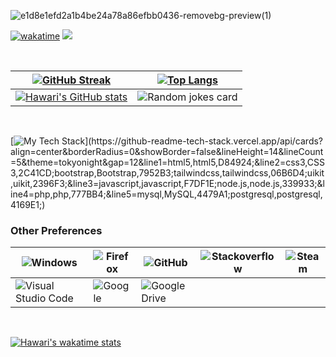 ![e1d8e1efd2a1b4be24a78a86efbb0436-removebg-preview(1)](https://user-images.githubusercontent.com/90821837/229355085-39d3a18a-dfd2-456d-b218-593eec9476c9.png)

[![wakatime](https://wakatime.com/badge/user/9080e4a2-4bfc-4500-b7b1-082b2c6c5a6b.svg)](https://wakatime.com/@9080e4a2-4bfc-4500-b7b1-082b2c6c5a6b) ![](https://komarev.com/ghpvc/?username=hawariMuflihMunte&style=flat&color=blueviolet)

<br>

| [![GitHub Streak](https://streak-stats.demolab.com?user=hawariMuflihMunte&theme=tokyonight&hide_border=true&border_radius=0.25&date_format=j%20M%5B%20Y%5D)](https://git.io/streak-stats) | [![Top Langs](https://github-readme-stats.vercel.app/api/top-langs/?username=hawariMuflihMunte&layout=compact&theme=tokyonight&border_radius=0&hide_border=true&hide_progress=true)]() |
|---|---|
| [![Hawari's GitHub stats](https://github-readme-stats.vercel.app/api?username=hawariMuflihMunte&theme=tokyonight&count_private=true&include_all_commits=true&show_icons=true&border_radius=0&hide_border=true)]() | ![Random jokes card](https://readme-jokes.vercel.app/api?hideBorder=true&theme=tokyonight) |

<br>

[![My Tech Stack](https://github-readme-tech-stack.vercel.app/api/cards?align=center&borderRadius=0&showBorder=false&lineHeight=14&lineCount=5&theme=tokyonight&gap=12&line1=html5,html5,D84924;&line2=css3,CSS3,2C41CD;bootstrap,Bootstrap,7952B3;tailwindcss,tailwindcss,06B6D4;uikit,uikit,2396F3;&line3=javascript,javascript,F7DF1E;node.js,node.js,339933;&line4=php,php,777BB4;&line5=mysql,MySQL,4479A1;postgresql,postgresql,4169E1;)](https://github-readme-tech-stack.vercel.app/api/cards?align=center&borderRadius=0&showBorder=false&lineHeight=14&lineCount=5&theme=tokyonight&gap=12&line1=html5,html5,D84924;&line2=css3,CSS3,2C41CD;bootstrap,Bootstrap,7952B3;tailwindcss,tailwindcss,06B6D4;uikit,uikit,2396F3;&line3=javascript,javascript,F7DF1E;node.js,node.js,339933;&line4=php,php,777BB4;&line5=mysql,MySQL,4479A1;postgresql,postgresql,4169E1;)



### Other Preferences

| ![Windows](https://img.shields.io/badge/Windows-black?style=for-the-badge&logo=windows&logoColor=white) | ![Firefox](https://img.shields.io/badge/Firefox-black?style=for-the-badge&logo=Firefox-Browser&logoColor=white) | ![GitHub](https://img.shields.io/badge/github-%23121011.svg?style=for-the-badge&logo=github&logoColor=white) |  ![Stackoverflow](https://img.shields.io/badge/-Stackoverflow-black?style=for-the-badge&logo=stack-overflow&logoColor=white) | ![Steam](https://img.shields.io/badge/steam-%23000000.svg?style=for-the-badge&logo=steam&logoColor=white) |
|---|---|---|---|---|
| ![Visual Studio Code](https://img.shields.io/badge/Visual%20Studio%20Code-black.svg?style=for-the-badge&logo=visual-studio-code&logoColor=white) | ![Google](https://img.shields.io/badge/google-black?style=for-the-badge&logo=google&logoColor=white) | ![Google Drive](https://img.shields.io/badge/Google%20Drive-black?style=for-the-badge&logo=googledrive&logoColor=white) |  |  |

<br>

[![Hawari's wakatime stats](https://github-readme-stats.vercel.app/api/wakatime?username=hawariMuflihMunte&theme=tokyonight&include_all_commits=true&border_radius=0&hide_border=true)](https://github.com/anuraghazra/github-readme-stats)

<!-- 
<img src="https://3.bp.blogspot.com/-C0Vqff9M5kg/VrARw5HUSlI/AAAAAAAAXUE/tPpCuxIeneo/s1600/Omake%2BGif%2BAnime%2B-%2BKoyomimonogatari%2B-%2BEpisode%2B4%2B-%2BSenjougahara%2BYoga.gif" alt="A beautiful girl with purple hair doing yoga" />

<span>
  <img src="https://user-images.githubusercontent.com/90821837/228054213-a9e119ab-0938-4423-ae39-9e01568028d3.png" width="120" />
  <img src="https://user-images.githubusercontent.com/90821837/228054507-8fcc659f-d0c5-4a6e-b521-84c7ee2fdc12.png" width="102" />
  <img src="https://user-images.githubusercontent.com/90821837/228056584-29485db9-db93-4745-9722-a2b19d815988.png" width="116" />
  <img src="https://user-images.githubusercontent.com/90821837/228059515-3a259bba-0a94-4084-bc4b-055901a6e3d6.png" width="126" />
</span> -->
